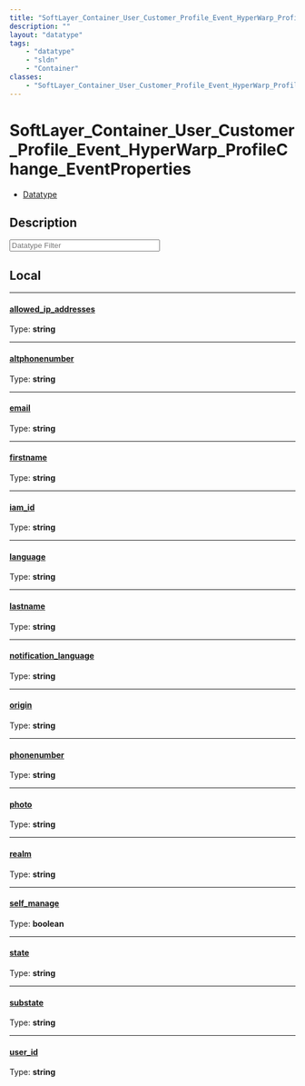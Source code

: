 ```yaml
---
title: "SoftLayer_Container_User_Customer_Profile_Event_HyperWarp_ProfileChange_EventProperties"
description: ""
layout: "datatype"
tags:
    - "datatype"
    - "sldn"
    - "Container"
classes:
    - "SoftLayer_Container_User_Customer_Profile_Event_HyperWarp_ProfileChange_EventProperties"
---
```


# SoftLayer_Container_User_Customer_Profile_Event_HyperWarp_ProfileChange_EventProperties
<div id='service-datatype'>
    <ul id='sldn-reference-tabs'>
        <li id='datatype'> <a href='/reference/datatypes/SoftLayer_Container_User_Customer_Profile_Event_HyperWarp_ProfileChange_EventProperties' >Datatype</a></li>
    </ul>
</div>

## Description 








<!-- Filer BEGIN -->
<div class="view-filters">
        <div class="clearfix">
            <div class="search-input-box">
                <input placeholder="Datatype Filter" onkeyup="titleSearch(inputId='prop-input', divId='properties', elementClass='prop-row')" 
                    type="text" id="prop-input" value="" size="30" maxlength="128" class="form-text">
            </div>
        </div>
</div>
<!-- Filer END -->

<div id="properties" class="content">
<div id="localProperties" class="prop-content" >

## Local
<div class="prop-row">

-----
[allowed_ip_addresses]: #allowed_ip_addresses
#### [allowed_ip_addresses]
  
<span class="type-label">Type: </span>**string**  



</div>
<div class="prop-row">

-----
[altphonenumber]: #altphonenumber
#### [altphonenumber]
  
<span class="type-label">Type: </span>**string**  



</div>
<div class="prop-row">

-----
[email]: #email
#### [email]
  
<span class="type-label">Type: </span>**string**  



</div>
<div class="prop-row">

-----
[firstname]: #firstname
#### [firstname]
  
<span class="type-label">Type: </span>**string**  



</div>
<div class="prop-row">

-----
[iam_id]: #iam_id
#### [iam_id]
  
<span class="type-label">Type: </span>**string**  



</div>
<div class="prop-row">

-----
[language]: #language
#### [language]
  
<span class="type-label">Type: </span>**string**  



</div>
<div class="prop-row">

-----
[lastname]: #lastname
#### [lastname]
  
<span class="type-label">Type: </span>**string**  



</div>
<div class="prop-row">

-----
[notification_language]: #notification_language
#### [notification_language]
  
<span class="type-label">Type: </span>**string**  



</div>
<div class="prop-row">

-----
[origin]: #origin
#### [origin]
  
<span class="type-label">Type: </span>**string**  



</div>
<div class="prop-row">

-----
[phonenumber]: #phonenumber
#### [phonenumber]
  
<span class="type-label">Type: </span>**string**  



</div>
<div class="prop-row">

-----
[photo]: #photo
#### [photo]
  
<span class="type-label">Type: </span>**string**  



</div>
<div class="prop-row">

-----
[realm]: #realm
#### [realm]
  
<span class="type-label">Type: </span>**string**  



</div>
<div class="prop-row">

-----
[self_manage]: #self_manage
#### [self_manage]
  
<span class="type-label">Type: </span>**boolean**  



</div>
<div class="prop-row">

-----
[state]: #state
#### [state]
  
<span class="type-label">Type: </span>**string**  



</div>
<div class="prop-row">

-----
[substate]: #substate
#### [substate]
  
<span class="type-label">Type: </span>**string**  



</div>
<div class="prop-row">

-----
[user_id]: #user_id
#### [user_id]
  
<span class="type-label">Type: </span>**string**  



</div>
</div>
<!-- LOCAL PROPERTY END -->

</div>


